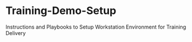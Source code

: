 # Training-Demo-Setup
Instructions and Playbooks to Setup Workstation Environment for Training Delivery
